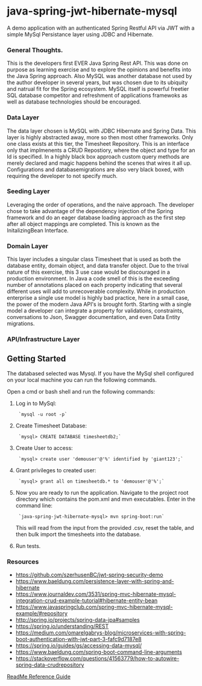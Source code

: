 # java-spring-jwt-hibernate-mysql
A demo application with an authenticated  Spring Restful API via JWT with a simple MySql Persistance layer using JDBC and Hibernate.

### General Thoughts.

This is the developers first EVER Java Spring Rest API. This was done on 
purpose as learning exercise and to explore the opinions and benefits into the Java
Spring approach. Also MySQL was another database not used by the author developer
in several years, but was chosen due to its ubiquity and natrual fit for the
Spring ecosystem. MySQL itself is powerful freetier SQL database competitor and
refreshment of applications framewoks as well as database technologies should be
encouraged.

### Data Layer

The data layer chosen is MySQL with JDBC Hibernate and Spring Data. This layer is 
highly abstracted away, more so then most other frameworks. Only one class 
exists at this tier, the Timesheet Repository. This is an interface only that
implmenents a CRUD Repostiory, where the object and type for an Id is specified.
In a highly black box approach custom query methods are merely declared and magic
happens behind the scenes that wires it all up. Configurations and databasemigrations
are also very black boxed, with requiring the developer to not specify much.


### Seeding Layer

Leveraging the order of operations, and the naive approach. The developer chose
to take advantage of the dependency injection of the Spring framework and do
an eager database loading approach as the first step after all object mappings
are completed. This is known as the InitalizingBean Interface.


### Domain Layer

This layer includes a singular class Timesheet that is used as both the 
database entity, domain object, and data transfer object. Due to the trival
nature of this exercise, this 3 use case would be discouraged in a production 
environment. In Java a code smell of this is the exceeding number of annotations
placed on each property indicating that several different uses will add to 
unrecoverable complexity. While in production enterprise a single use model
is highly bad practice, here in a small case, the power of the modern Java API's
is brought forth. Starting with a single model a developer can integrate a property
for validations, constraints, conversations to Json, Swagger documentation, and even
Data Entity migrations.


### API/Infrastructure Layer




## Getting Started

The databased selected was Mysql. If you have the MySql shell configured on your 
local machine you can run the following commands. 

Open a cmd or bash shell and run the following commands:

1. Log in to MySql:  

        `mysql -u root -p`

2. Create Timesheet Database:

        `mysql> CREATE DATABASE timesheetdb2;`
        
3. Create User to access:

        `mysql> create user 'demouser'@'%' identified by 'giant123';`
        
4. Grant privileges to created user:
    
        `mysql> grant all on timesheetdb.* to 'demouser'@'%';`

5. Now you are ready to run the application. Navigate to the project root directory which contains the pom.xml
and mvn executables. Enter in the command line:

        `java-spring-jwt-hibernate-mysql> mvn spring-boot:run`
 
   This will read from the input from the provided .csv, reset the table, and then bulk import the timesheets into the database.

6. Run tests.


### Resources

* https://github.com/szerhusenBC/jwt-spring-security-demo
* https://www.baeldung.com/persistence-layer-with-spring-and-hibernate
* https://www.journaldev.com/3531/spring-mvc-hibernate-mysql-integration-crud-example-tutorial#hibernate-entity-bean
* https://www.javaspringclub.com/spring-mvc-hibernate-mysql-example/#repository
* http://spring.io/projects/spring-data-jpa#samples
* https://spring.io/understanding/REST
* https://medium.com/omarelgabrys-blog/microservices-with-spring-boot-authentication-with-jwt-part-3-fafc9d7187e8
* https://spring.io/guides/gs/accessing-data-mysql/
* https://www.baeldung.com/spring-boot-command-line-arguments
* https://stackoverflow.com/questions/41563779/how-to-autowire-spring-data-crudrepository





[ReadMe Reference Guide](https://github.com/adam-p/markdown-here/wiki/Markdown-Cheatsheet)